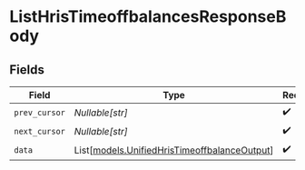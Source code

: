 # ListHrisTimeoffbalancesResponseBody


## Fields

| Field                                                                                        | Type                                                                                         | Required                                                                                     | Description                                                                                  |
| -------------------------------------------------------------------------------------------- | -------------------------------------------------------------------------------------------- | -------------------------------------------------------------------------------------------- | -------------------------------------------------------------------------------------------- |
| `prev_cursor`                                                                                | *Nullable[str]*                                                                              | :heavy_check_mark:                                                                           | N/A                                                                                          |
| `next_cursor`                                                                                | *Nullable[str]*                                                                              | :heavy_check_mark:                                                                           | N/A                                                                                          |
| `data`                                                                                       | List[[models.UnifiedHrisTimeoffbalanceOutput](../models/unifiedhristimeoffbalanceoutput.md)] | :heavy_check_mark:                                                                           | N/A                                                                                          |